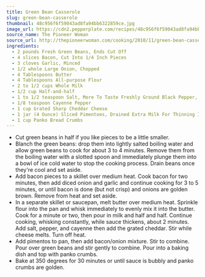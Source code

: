 ```yaml
---
title: Green Bean Casserole
slug: green-bean-casserole
thumbnail: 48c956f6f59043ad8fa94bb6322859ce.jpg
image_url: https://cdn2.pepperplate.com/recipes/48c956f6f59043ad8fa94bb6322859ce.jpg
source_name: The Pioneer Woman
source_url: http://thepioneerwoman.com/cooking/2010/11/green-bean-casserole/
ingredients:
  - 2 pounds Fresh Green Beans, Ends Cut Off
  - 4 slices Bacon, Cut Into 1/4 Inch Pieces
  - 3 cloves Garlic, Minced
  - 1/2 whole Large Onion, Chopped
  - 4 Tablespoons Butter
  - 4 Tablespoons All-purpose Flour
  - 2 to 1/2 cups Whole Milk
  - 1/2 cup Half-and-half
  - 1 to 1/2 teaspoon Salt, More To Taste Freshly Ground Black Pepper, To Taste
  - 1/8 teaspoon Cayenne Pepper
  - 1 cup Grated Sharp Cheddar Cheese
  - 1 jar (4 Ounce) Sliced Pimentoes, Drained Extra Milk For Thinning If Necessary
  - 1 cup Panko Bread Crumbs
---
```


* Cut green beans in half if you like pieces to be a little smaller.
* Blanch the green beans: drop them into lightly salted boiling water and allow green beans to cook for about 3 to 4 minutes. Remove them from the boiling water with a slotted spoon and immediately plunge them into a bowl of ice cold water to stop the cooking process. Drain beans once they're cool and set aside.
* Add bacon pieces to a skillet over medium heat. Cook bacon for two minutes, then add diced onion and garlic and continue cooking for 3 to 5 minutes, or until bacon is done (but not crisp) and onions are golden brown. Remove from heat and set aside.
* In a separate skillet or saucepan, melt butter over medium heat. Sprinkle flour into the pan and whisk immediately to evenly mix it into the butter. Cook for a minute or two, then pour in milk and half and half. Continue cooking, whisking constantly, while sauce thickens, about 2 minutes. Add salt, pepper, and cayenne then add the grated cheddar. Stir while cheese melts. Turn off heat.
* Add pimentos to pan, then add bacon/onion mixture. Stir to combine. Pour over green beans and stir gently to combine. Pour into a baking dish and top with panko crumbs.
* Bake at 350 degrees for 30 minutes or until sauce is bubbly and panko crumbs are golden.
